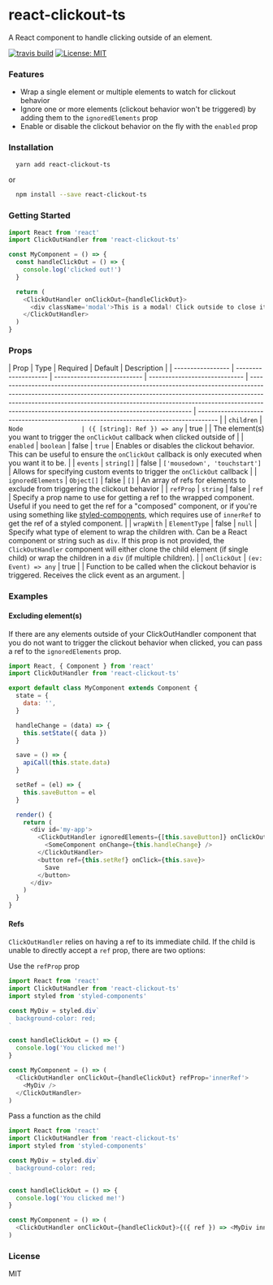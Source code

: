 # react-clickout-ts

A React component to handle clicking outside of an element.

[![travis build](https://img.shields.io/travis/k2p-ed/react-clickout-handler.svg?style=flat-square)](https://travis-ci.org/k2p-ed/react-clickout-handler)
[![License: MIT](https://img.shields.io/badge/License-MIT-yellow.svg?style=flat-square)](https://opensource.org/licenses/MIT)

### Features

- Wrap a single element or multiple elements to watch for clickout behavior
- Ignore one or more elements (clickout behavior won't be triggered) by adding them to the `ignoredElements` prop
- Enable or disable the clickout behavior on the fly with the `enabled` prop

### Installation

```sh
  yarn add react-clickout-ts
```

or

```sh
  npm install --save react-clickout-ts
```

### Getting Started

```js
import React from 'react'
import ClickOutHandler from 'react-clickout-ts'

const MyComponent = () => {
  const handleClickOut = () => {
    console.log('clicked out!')
  }

  return (
    <ClickOutHandler onClickOut={handleClickOut}>
      <div className='modal'>This is a modal! Click outside to close it.</div>
    </ClickOutHandler>
  )
}
```

### Props

| Prop              | Type                 | Required                    | Default                       | Description                                                                                                                                                                                                                                                                                            |
| ----------------- | -------------------- | --------------------------- | ----------------------------- | ------------------------------------------------------------------------------------------------------------------------------------------------------------------------------------------------------------------------------------------------------------------------------------------------------ | ------------------------------------------------------------------------------------ |
| `children`        | `Node                | ({ [string]: Ref }) => any` | true                          |                                                                                                                                                                                                                                                                                                        | The element(s) you want to trigger the `onClickOut` callback when clicked outside of |
| `enabled`         | `boolean`            | false                       | `true`                        | Enables or disables the clickout behavior. This can be useful to ensure the `onClickOut` callback is only executed when you want it to be.                                                                                                                                                             |
| `events`          | `string[]`           | false                       | `['mousedown', 'touchstart']` | Allows for specifying custom events to trigger the `onClickOut` callback                                                                                                                                                                                                                               |
| `ignoredElements` | `Object[]`           | false                       | `[]`                          | An array of refs for elements to exclude from triggering the clickout behavior                                                                                                                                                                                                                         |
| `refProp`         | `string`             | false                       | `ref`                         | Specify a prop name to use for getting a ref to the wrapped component. Useful if you need to get the ref for a "composed" component, or if you're using something like [styled-components](https://www.styled-components.com/), which requires use of `innerRef` to get the ref of a styled component. |
| `wrapWith`        | `ElementType`        | false                       | `null`                        | Specify what type of element to wrap the children with. Can be a React component or string such as `div`. If this prop is not provided, the `ClickOutHandler` component will either clone the child element (if single child) or wrap the children in a `div` (if multiple children).                  |
| `onClickOut`      | `(ev: Event) => any` | true                        |                               | Function to be called when the clickout behavior is triggered. Receives the click event as an argument.                                                                                                                                                                                                |

### Examples

#### Excluding element(s)

If there are any elements outside of your ClickOutHandler component that you do not want to trigger the clickout behavior when clicked, you can pass a ref to the `ignoredElements` prop.

```js
import React, { Component } from 'react'
import ClickOutHandler from 'react-clickout-ts'

export default class MyComponent extends Component {
  state = {
    data: '',
  }

  handleChange = (data) => {
    this.setState({ data })
  }

  save = () => {
    apiCall(this.state.data)
  }

  setRef = (el) => {
    this.saveButton = el
  }

  render() {
    return (
      <div id='my-app'>
        <ClickOutHandler ignoredElements={[this.saveButton]} onClickOut={handleClickOut}>
          <SomeComponent onChange={this.handleChange} />
        </ClickOutHandler>
        <button ref={this.setRef} onClick={this.save}>
          Save
        </button>
      </div>
    )
  }
}
```

#### Refs

`ClickOutHandler` relies on having a ref to its immediate child. If the child is unable to directly accept a `ref` prop, there are two options:

Use the `refProp` prop

```js
import React from 'react'
import ClickOutHandler from 'react-clickout-ts'
import styled from 'styled-components'

const MyDiv = styled.div`
  background-color: red;
`

const handleClickOut = () => {
  console.log('You clicked me!')
}

const MyComponent = () => (
  <ClickOutHandler onClickOut={handleClickOut} refProp='innerRef'>
    <MyDiv />
  </ClickOutHandler>
)
```

Pass a function as the child

```js
import React from 'react'
import ClickOutHandler from 'react-clickout-ts'
import styled from 'styled-components'

const MyDiv = styled.div`
  background-color: red;
`

const handleClickOut = () => {
  console.log('You clicked me!')
}

const MyComponent = () => (
  <ClickOutHandler onClickOut={handleClickOut}>{({ ref }) => <MyDiv innerRef={ref} />}</ClickOutHandler>
)
```

### License

MIT
